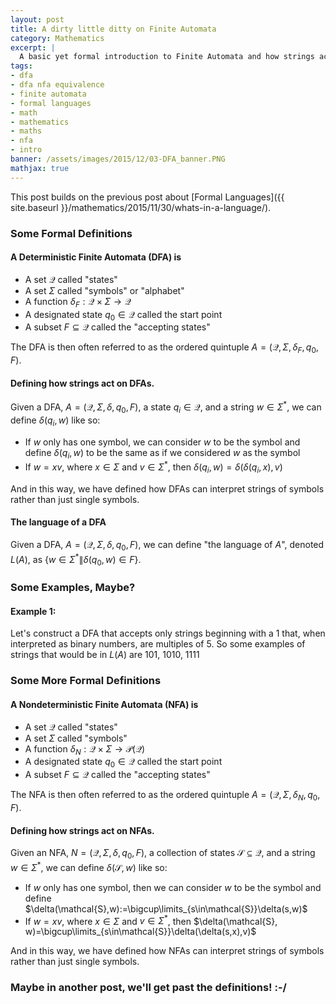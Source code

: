 ```yaml
---
layout: post
title: A dirty little ditty on Finite Automata
category: Mathematics
excerpt: |
  A basic yet formal introduction to Finite Automata and how strings act on them.
tags:
- dfa
- dfa nfa equivalence
- finite automata
- formal languages
- math
- mathematics
- maths
- nfa
- intro
banner: /assets/images/2015/12/03-DFA_banner.PNG
mathjax: true
---
```


This post builds on the previous post about [Formal Languages]({{ site.baseurl }}/mathematics/2015/11/30/whats-in-a-language/).

### Some Formal Definitions

#### A Deterministic Finite Automata (DFA) is

- A set $\mathcal{Q}$ called "states"
- A set $\Sigma$ called "symbols" or "alphabet"
- A function $\delta_F:\mathcal{Q}\times\Sigma \to \mathcal{Q}$
- A designated state $q_0\in\mathcal{Q}$ called the start point
- A subset $F\subseteq\mathcal{Q}$ called the "accepting states"

The DFA is then often referred to as the ordered quintuple $A=(\mathcal{Q},\Sigma,\delta_F,q_0,F)$.

<!-- more -->

#### Defining how strings act on DFAs.

Given a DFA, $A=(\mathcal{Q}, \Sigma, \delta, q_0, F)$, a state $q_i\in\mathcal{Q}$, and a string $w\in\Sigma^*$, we can define $\delta(q_i,w)$ like so:



- If $w$ only has one symbol, we can consider $w$ to be the symbol and define $\delta(q_i,w)$ to be the same as if we considered $w$ as the symbol
- If $w=xv$, where $x\in\Sigma$ and $v\in\Sigma^*$, then $\delta(q_i, w)=\delta(\delta(q_i,x),v)$


And in this way, we have defined how DFAs can interpret strings of symbols rather than just single symbols.


#### The language of a DFA

Given a DFA, $A=(\mathcal{Q}, \Sigma, \delta, q_0, F)$, we can define "the language of $A$", denoted $L(A)$, as $\{w\in\Sigma^*\|\delta(q_0,w)\in F\}$.

### Some Examples, Maybe?

#### Example 1:

Let's construct a  DFA that accepts only strings beginning with a 1 that, when interpreted as binary numbers, are multiples of 5. So some examples of strings that would be in $L(A)$ are 101, 1010, 1111


### Some More Formal Definitions

#### A Nondeterministic Finite Automata (NFA) is



- A set $\mathcal{Q}$ called "states"
- A set $\Sigma$ called "symbols"
- A function $\delta_N:\mathcal{Q}\times\Sigma \to \mathcal{P}\left(\mathcal{Q}\right)$
- A designated state $q_0\in\mathcal{Q}$ called the start point
- A subset $F\subseteq\mathcal{Q}$ called the "accepting states"



The NFA is then often referred to as the ordered quintuple $A=(\mathcal{Q},\Sigma,\delta_N,q_0,F)$.

#### Defining how strings act on NFAs.

Given an NFA, $N=(\mathcal{Q}, \Sigma, \delta, q_0, F)$, a collection of states $\mathcal{S}\subseteq\mathcal{Q}$, and a string $w\in\Sigma^*$, we can define $\delta(\mathcal{S},w)$ like so:

- If $w$ only has one symbol, then we can consider $w$ to be the symbol and define $\delta(\mathcal{S},w):=\bigcup\limits_{s\in\mathcal{S}}\delta(s,w)$
- If $w=xv$, where $x\in\Sigma$ and $v\in\Sigma^*$, then $\delta(\mathcal{S}, w)=\bigcup\limits_{s\in\mathcal{S}}\delta(\delta(s,x),v)$

And in this way, we have defined how NFAs can interpret strings of symbols rather than just single symbols.

### Maybe in another post, we'll get past the definitions! :-/


